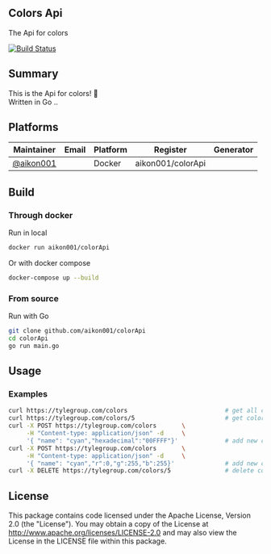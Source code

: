 ## Colors Api
The Api for colors 

[![Build Status](https://travis.ibm.com/Liz-Furlan/starter-basic.svg?token=mRtpopMofh1kN3mEA6W5&branch=master)]()

## Summary
This is the Api for colors! 🎨 <br/>
Written in Go ..

## Platforms
| Maintainer | Email | Platform | Register | Generator |
| ---------- | ----- | -------- | -------- | --------- |
| [@aikon001](https://github.com/aikon001 "@aikon001") | | Docker | aikon001/colorApi |

## Build
### Through docker
Run in local
```bash
docker run aikon001/colorApi
```
Or with docker compose 
```bash
docker-compose up --build
```
### From source
Run with Go
```bash
git clone github.com/aikon001/colorApi
cd colorApi
go run main.go
```

## Usage
### Examples
```bash
curl https://tylegroup.com/colors                           # get all colors
curl https://tylegroup.com/colors/5                         # get color with id 5
curl -X POST https://tylegroup.com/colors       \
     -H "Content-type: application/json" -d     \
     '{ "name": "cyan","hexadecimal":"00FFFF"}'             # add new color with hexadecimal
curl -X POST https://tylegroup.com/colors       \
     -H "Content-type: application/json" -d     \
     '{ "name": "cyan","r":0,"g":255,"b":255}'              # add new color with rgb
curl -X DELETE https://tylegroup.com/colors/5               # delete color with id 5

```

## License
This package contains code licensed under the Apache License, Version 2.0 (the "License"). You may obtain a copy of the License at http://www.apache.org/licenses/LICENSE-2.0 and may also view the License in the LICENSE file within this package.
